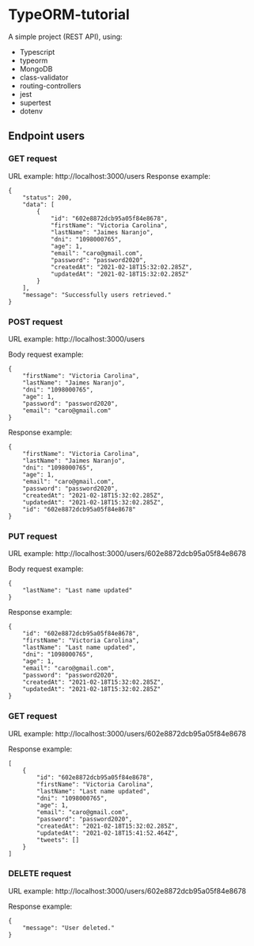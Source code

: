 # TypeORM-tutorial

A simple project (REST API), using:

- Typescript
- typeorm
- MongoDB
- class-validator
- routing-controllers
- jest
- supertest
- dotenv

## Endpoint users

### GET request

URL example:
http://localhost:3000/users
Response example:

```
{
    "status": 200,
    "data": [
        {
            "id": "602e8872dcb95a05f84e8678",
            "firstName": "Victoria Carolina",
            "lastName": "Jaimes Naranjo",
            "dni": "1098000765",
            "age": 1,
            "email": "caro@gmail.com",
            "password": "password2020",
            "createdAt": "2021-02-18T15:32:02.285Z",
            "updatedAt": "2021-02-18T15:32:02.285Z"
        }
    ],
    "message": "Successfully users retrieved."
}
```

### POST request

URL example:
http://localhost:3000/users

Body request example:

```
{
    "firstName": "Victoria Carolina",
    "lastName": "Jaimes Naranjo",
    "dni": "1098000765",
    "age": 1,
    "password": "password2020",
    "email": "caro@gmail.com"
}
```
Response example:

```
{
    "firstName": "Victoria Carolina",
    "lastName": "Jaimes Naranjo",
    "dni": "1098000765",
    "age": 1,
    "email": "caro@gmail.com",
    "password": "password2020",
    "createdAt": "2021-02-18T15:32:02.285Z",
    "updatedAt": "2021-02-18T15:32:02.285Z",
    "id": "602e8872dcb95a05f84e8678"
}
```

### PUT request

URL example:
http://localhost:3000/users/602e8872dcb95a05f84e8678

Body request example:

```
{
    "lastName": "Last name updated"
}
```
Response example:

```
{
    "id": "602e8872dcb95a05f84e8678",
    "firstName": "Victoria Carolina",
    "lastName": "Last name updated",
    "dni": "1098000765",
    "age": 1,
    "email": "caro@gmail.com",
    "password": "password2020",
    "createdAt": "2021-02-18T15:32:02.285Z",
    "updatedAt": "2021-02-18T15:32:02.285Z"
}
```

### GET request

URL example:
http://localhost:3000/users/602e8872dcb95a05f84e8678


Response example:

```
[
    {
        "id": "602e8872dcb95a05f84e8678",
        "firstName": "Victoria Carolina",
        "lastName": "Last name updated",
        "dni": "1098000765",
        "age": 1,
        "email": "caro@gmail.com",
        "password": "password2020",
        "createdAt": "2021-02-18T15:32:02.285Z",
        "updatedAt": "2021-02-18T15:41:52.464Z",
        "tweets": []
    }
]
```

### DELETE request

URL example:
http://localhost:3000/users/602e8872dcb95a05f84e8678


Response example:

```
{
    "message": "User deleted."
}
```